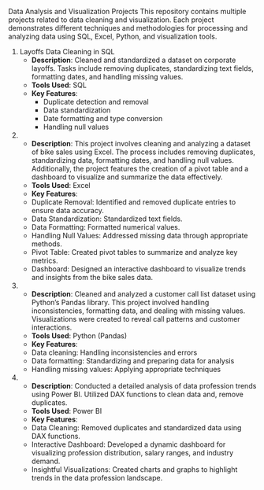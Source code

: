 Data Analysis and Visualization Projects
This repository contains multiple projects related to data cleaning and visualization.
Each project demonstrates different techniques and methodologies for processing and analyzing data using SQL, Excel, Python, and visualization tools.
1. Layoffs Data Cleaning in SQL
   - **Description**: Cleaned and standardized a dataset on corporate layoffs. Tasks include removing duplicates, standardizing text fields, formatting dates, and handling missing values.   
   - **Tools Used**: SQL
   - **Key Features**:
     - Duplicate detection and removal
     - Data standardization
     - Date formatting and type conversion
     - Handling null values
2. - **Description**: This project involves cleaning and analyzing a dataset of bike sales using Excel. The process includes removing duplicates, standardizing data, formatting dates, and handling null values. Additionally, the project features the creation of a pivot table and a dashboard to visualize and summarize the data effectively.
    -  **Tools Used**: Excel
    -  **Key Features**:
     -   Duplicate Removal: Identified and removed duplicate entries to ensure data accuracy.
     -   Data Standardization: Standardized text fields.
     -   Data Formatting: Formatted numerical values.
     -   Handling Null Values: Addressed missing data through appropriate methods.
     -   Pivot Table: Created pivot tables to summarize and analyze key metrics.
     -   Dashboard: Designed an interactive dashboard to visualize trends and insights from the bike sales data.
3. - **Description**: Cleaned and analyzed a customer call list dataset using Python’s Pandas library. This project involved handling inconsistencies, formatting data, and dealing with missing values. Visualizations were created to reveal call patterns and customer interactions.
    -  **Tools Used**: Python (Pandas)
    -  **Key Features**:
     -  Data cleaning: Handling inconsistencies and errors
     -  Data formatting: Standardizing and preparing data for analysis
     -  Handling missing values: Applying appropriate techniques
4. - **Description**: Conducted a detailed analysis of data profession trends using Power BI. Utilized DAX functions to clean data and, remove duplicates.
    -  **Tools Used**: Power BI
    -  **Key Features**:
     - Data Cleaning: Removed duplicates and standardized data using DAX functions.
     - Interactive Dashboard: Developed a dynamic dashboard for visualizing profession distribution, salary ranges, and industry demand.
     - Insightful Visualizations: Created charts and graphs to highlight trends in the data profession landscape.

